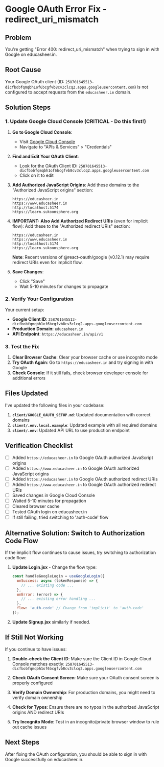 # Google OAuth Error Fix - redirect_uri_mismatch

## Problem
You're getting "Error 400: redirect_uri_mismatch" when trying to sign in with Google on educasheer.in.

## Root Cause
Your Google OAuth client (ID: `258701645513-dicfbobfqmqbh1of6bcgfvb8cv3clcq2.apps.googleusercontent.com`) is not configured to accept requests from the `educasheer.in` domain.

## Solution Steps

### 1. Update Google Cloud Console (CRITICAL - Do this first!)

1. **Go to Google Cloud Console**:
   - Visit [Google Cloud Console](https://console.cloud.google.com/)
   - Navigate to "APIs & Services" > "Credentials"

2. **Find and Edit Your OAuth Client**:
   - Look for the OAuth Client ID: `258701645513-dicfbobfqmqbh1of6bcgfvb8cv3clcq2.apps.googleusercontent.com`
   - Click on it to edit

3. **Add Authorized JavaScript Origins**:
   Add these domains to the "Authorized JavaScript origins" section:
   ```
   https://educasheer.in
   https://www.educasheer.in
   http://localhost:5174
   https://learn.sukoonsphere.org
   ```

4. **IMPORTANT: Also Add Authorized Redirect URIs** (even for implicit flow):
   Add these to the "Authorized redirect URIs" section:
   ```
   https://educasheer.in
   https://www.educasheer.in
   http://localhost:5174
   https://learn.sukoonsphere.org
   ```

   **Note**: Recent versions of @react-oauth/google (v0.12.1) may require redirect URIs even for implicit flow.

5. **Save Changes**:
   - Click "Save"
   - Wait 5-10 minutes for changes to propagate

### 2. Verify Your Configuration

Your current setup:
- **Google Client ID**: `258701645513-dicfbobfqmqbh1of6bcgfvb8cv3clcq2.apps.googleusercontent.com`
- **Production Domain**: `educasheer.in`
- **API Endpoint**: `https://educasheer.in/api/v1`

### 3. Test the Fix

1. **Clear Browser Cache**: Clear your browser cache or use incognito mode
2. **Try OAuth Again**: Go to `https://educasheer.in` and try signing in with Google
3. **Check Console**: If it still fails, check browser developer console for additional errors

## Files Updated

I've updated the following files in your codebase:

1. **`client/GOOGLE_OAUTH_SETUP.md`**: Updated documentation with correct domains
2. **`client/.env.local.example`**: Updated example with all required domains
3. **`client/.env`**: Updated API URL to use production endpoint

## Verification Checklist

- [ ] Added `https://educasheer.in` to Google OAuth authorized JavaScript origins
- [ ] Added `https://www.educasheer.in` to Google OAuth authorized JavaScript origins
- [ ] Added `https://educasheer.in` to Google OAuth authorized redirect URIs
- [ ] Added `https://www.educasheer.in` to Google OAuth authorized redirect URIs
- [ ] Saved changes in Google Cloud Console
- [ ] Waited 5-10 minutes for propagation
- [ ] Cleared browser cache
- [ ] Tested OAuth login on educasheer.in
- [ ] If still failing, tried switching to 'auth-code' flow

## Alternative Solution: Switch to Authorization Code Flow

If the implicit flow continues to cause issues, try switching to authorization code flow:

1. **Update Login.jsx** - Change the flow type:
   ```javascript
   const handleGoogleLogin = useGoogleLogin({
     onSuccess: async (tokenResponse) => {
       // ... existing code ...
     },
     onError: (error) => {
       // ... existing error handling ...
     },
     flow: 'auth-code' // Change from 'implicit' to 'auth-code'
   });
   ```

2. **Update Signup.jsx** similarly if needed.

## If Still Not Working

If you continue to have issues:

1. **Double-check the Client ID**: Make sure the Client ID in Google Cloud Console matches exactly: `258701645513-dicfbobfqmqbh1of6bcgfvb8cv3clcq2.apps.googleusercontent.com`

2. **Check OAuth Consent Screen**: Make sure your OAuth consent screen is properly configured

3. **Verify Domain Ownership**: For production domains, you might need to verify domain ownership

4. **Check for Typos**: Ensure there are no typos in the authorized JavaScript origins AND redirect URIs

5. **Try Incognito Mode**: Test in an incognito/private browser window to rule out cache issues

## Next Steps

After fixing the OAuth configuration, you should be able to sign in with Google successfully on educasheer.in.
